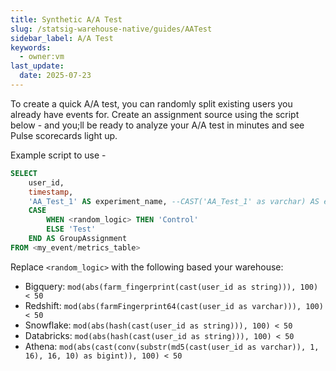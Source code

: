 ```yaml
---
title: Synthetic A/A Test
slug: /statsig-warehouse-native/guides/AATest
sidebar_label: A/A Test
keywords:
  - owner:vm
last_update:
  date: 2025-07-23
---
```


To create a quick A/A test, you can randomly split existing users you already have events for. Create an assignment source using the script below - and you;ll be ready to analyze your A/A test in minutes and see Pulse scorecards light up.

Example script to use -

```sql
SELECT
    user_id,
    timestamp,
    'AA_Test_1' AS experiment_name, --CAST('AA_Test_1' as varchar) AS experiment_name for Redshift warehouse
    CASE
        WHEN <random_logic> THEN 'Control'
        ELSE 'Test'
    END AS GroupAssignment
FROM <my_event/metrics_table>
```

Replace `<random_logic>` with the following based your warehouse:

- Bigquery: `mod(abs(farm_fingerprint(cast(user_id as string))), 100) < 50`
- Redshift: `mod(abs(farmFingerprint64(cast(user_id as varchar))), 100) < 50`
- Snowflake: `mod(abs(hash(cast(user_id as string))), 100) < 50`
- Databricks: `mod(abs(hash(cast(user_id as string))), 100) < 50`
- Athena: `mod(abs(cast(conv(substr(md5(cast(user_id as varchar)), 1, 16), 16, 10) as bigint)), 100) < 50`
